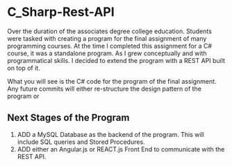 # C_Sharp-Rest-API
Over the duration of the associates degree college education. Students were tasked with creating a program for the final assignment of many programming courses. At the time I completed this assignment for a C# course, it was a standalone program. As I grew conceptually and with programmatical skills. I decided to extend the program with a REST API built on top of it. 

What you will see is the C# code for the program of the final assignment. Any future commits will either re-structure the design pattern of the program or


Next Stages of the Program
---------------------------
1. ADD a MySQL Database as the backend of the program. This will include SQL queries and Stored Procedures. 
2. ADD either an Angular.js or REACT.js Front End to communicate with the REST API.

